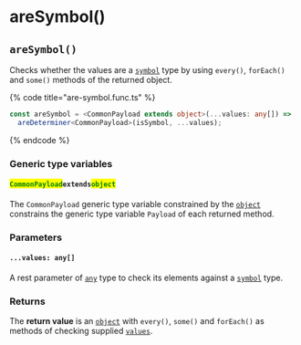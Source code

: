 # areSymbol()

## `areSymbol()`

Checks whether the values are a [`symbol`](https://developer.mozilla.org/en-US/docs/Web/JavaScript/Reference/Global\_Objects/Symbol) type by using `every()`, `forEach()` and `some()` methods of the returned object.

{% code title="are-symbol.func.ts" %}
```typescript
const areSymbol = <CommonPayload extends object>(...values: any[]) =>
  areDeterminer<CommonPayload>(isSymbol, ...values);
```
{% endcode %}

### Generic type variables

#### <mark style="color:green;">**`CommonPayload`**</mark>**`extends`**<mark style="color:green;">**`object`**</mark>

The `CommonPayload` generic type variable constrained by the [`object`](https://www.typescriptlang.org/docs/handbook/basic-types.html#object) constrains the generic type variable `Payload` of each returned method.

### Parameters

#### `...values: any[]`

A rest parameter of [`any`](https://www.typescriptlang.org/docs/handbook/basic-types.html#any) type to check its elements against a [`symbol`](https://developer.mozilla.org/en-US/docs/Web/JavaScript/Reference/Global\_Objects/Symbol) type.

### Returns

The **return value** is an [`object`](https://developer.mozilla.org/en-US/docs/Web/JavaScript/Reference/Global\_Objects/Object) with `every()`, `some()` and `forEach()` as methods of checking supplied [`values`](./#...values-any).
